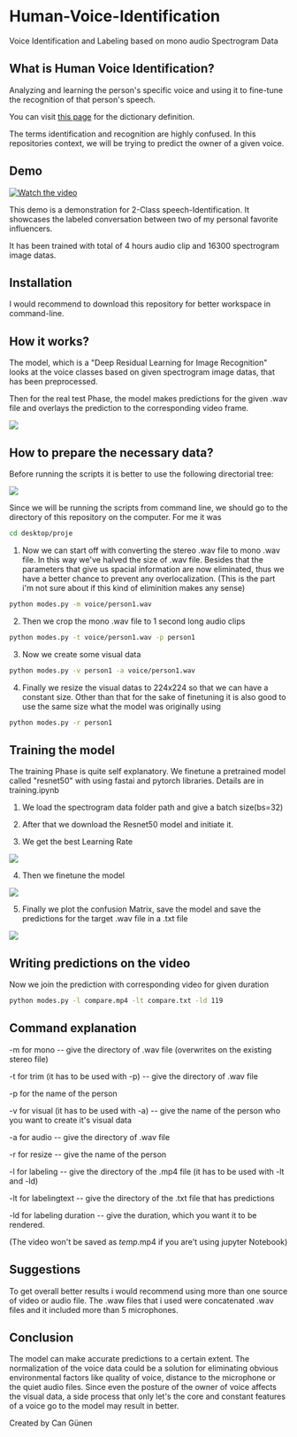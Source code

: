 # Human-Voice-Identification
Voice Identification and Labeling based on mono audio Spectrogram Data


## What is Human Voice Identification?
Analyzing and learning the person's specific voice and using it to fine-tune the recognition of that person's speech.

You can visit [this page](https://www.macmillandictionary.com/dictionary/british/voice-recognition) for the dictionary definition.

The terms identification and recognition are highly confused. In this repositories context, we will be trying to predict the owner of a given voice.

## Demo
[![Watch the video](https://i.imgflip.com/604ad4.jpg)](https://www.youtube.com/watch?v=aJP5xogUpQg)

This demo is a demonstration for 2-Class speech-Identification. It showcases the labeled conversation between two of my personal favorite influencers.

It has been trained with total of 4 hours audio clip and 16300 spectrogram image datas.

## Installation
I would recommend to download this repository for better workspace in command-line.


## How it works?
The model, which is a "Deep Residual Learning for Image Recognition" looks at the voice classes based on given spectrogram image datas, that has been preprocessed.

Then for the real test Phase, the model makes predictions for the given .wav file and overlays the prediction to the corresponding video frame.

![](gits/algorithm.png)

## How to prepare the necessary data?

Before running the scripts it is better to use the following directorial tree:

![](gits/gitdirs.png)

Since we will be running the scripts from command line, we should go to the directory of this repository on the computer. For me it was

```bash
cd desktop/proje
```

1. Now we can start off with converting the stereo .wav file to mono .wav file.
In this way we've halved the size of .wav file.
Besides that the parameters that give us spacial information are now eliminated, thus we have a better chance to prevent any overlocalization. (This is the part i'm not sure about if this kind of eliminition makes any sense)

```bash
python modes.py -m voice/person1.wav
```

2. Then we crop the mono .wav file to 1 second long audio clips

```bash
python modes.py -t voice/person1.wav -p person1
```
3. Now we create some visual data

```bash
python modes.py -v person1 -a voice/person1.wav
```
4. Finally we resize the visual datas to 224x224 so that we can have a constant size. Other than that for the sake of finetuning it is also good to use the same size what the model was originally using

```bash
python modes.py -r person1
```

## Training the model

The training Phase is quite self explanatory. We finetune a pretrained model called "resnet50" with using fastai and pytorch libraries. Details are in training.ipynb

1. We load the spectrogram data folder path and give a batch size(bs=32)

2. After that we download the Resnet50 model and initiate it.

3. We get the best Learning Rate

![](gits/vallex.png)

4. Then we finetune the model

![](gits/tune.png)

5. Finally we plot the confusion Matrix, save the model and save the predictions for the target .wav file in a .txt file

![](gits/confusion.png)

## Writing predictions on the video
Now we join the prediction with corresponding video for given duration

```bash
python modes.py -l compare.mp4 -lt compare.txt -ld 119
```
## Command explanation

-m for mono -- give the directory of .wav file (overwrites on the existing stereo file)

-t for trim (it has to be used with -p) -- give the directory of .wav file

-p for the name of the person

-v for visual (it has to be used with -a) -- give the name of the person who you want to create it's visual data

-a for audio -- give the directory of .wav file

-r for resize -- give the name of the person

-l for labeling -- give the directory of the .mp4 file (it has to be used with -lt and -ld)

-lt for labelingtext -- give the directory of the .txt file that has predictions

-ld for labeling duration -- give the duration, which you want it to be rendered.

(The video won't be saved as _temp_.mp4 if you are't using jupyter Notebook)

## Suggestions
To get overall better results i would recommend using more than one source of video or audio file. The .waw files that i used were concatenated .wav files and it included more than 5 microphones. 


## Conclusion

The model can make accurate predictions to a certain extent. The normalization of the voice data could be a solution for eliminating obvious environmental factors like quality of voice, distance to the microphone or the quiet audio files. Since even the posture of the owner of voice affects the visual data, a side process that only let's the core and constant features of a voice go to the model may result in better.

Created by Can Günen
